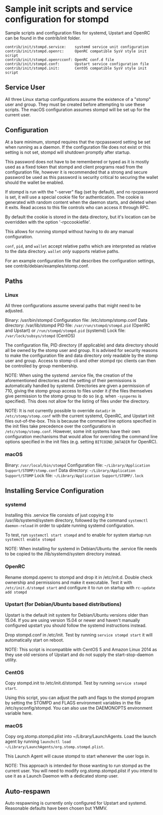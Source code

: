 Sample init scripts and service configuration for stompd
==========================================================

Sample scripts and configuration files for systemd, Upstart and OpenRC
can be found in the contrib/init folder.

    contrib/init/stompd.service:    systemd service unit configuration
    contrib/init/stompd.openrc:     OpenRC compatible SysV style init script
    contrib/init/stompd.openrcconf: OpenRC conf.d file
    contrib/init/stompd.conf:       Upstart service configuration file
    contrib/init/stompd.init:       CentOS compatible SysV style init script

Service User
---------------------------------

All three Linux startup configurations assume the existence of a "stomp" user
and group.  They must be created before attempting to use these scripts.
The macOS configuration assumes stompd will be set up for the current user.

Configuration
---------------------------------

At a bare minimum, stompd requires that the rpcpassword setting be set
when running as a daemon.  If the configuration file does not exist or this
setting is not set, stompd will shutdown promptly after startup.

This password does not have to be remembered or typed as it is mostly used
as a fixed token that stompd and client programs read from the configuration
file, however it is recommended that a strong and secure password be used
as this password is security critical to securing the wallet should the
wallet be enabled.

If stompd is run with the "-server" flag (set by default), and no rpcpassword is set,
it will use a special cookie file for authentication. The cookie is generated with random
content when the daemon starts, and deleted when it exits. Read access to this file
controls who can access it through RPC.

By default the cookie is stored in the data directory, but it's location can be overridden
with the option '-rpccookiefile'.

This allows for running stompd without having to do any manual configuration.

`conf`, `pid`, and `wallet` accept relative paths which are interpreted as
relative to the data directory. `wallet` *only* supports relative paths.

For an example configuration file that describes the configuration settings,
see contrib/debian/examples/stomp.conf.

Paths
---------------------------------

### Linux

All three configurations assume several paths that might need to be adjusted.

Binary:              /usr/bin/stompd
Configuration file:  /etc/stomp/stomp.conf
Data directory:      /var/lib/stompd
PID file:            `/var/run/stompd/stompd.pid` (OpenRC and Upstart) or `/run/stompd/stompd.pid` (systemd)
Lock file:           `/var/lock/subsys/stompd` (CentOS)

The configuration file, PID directory (if applicable) and data directory
should all be owned by the stomp user and group.  It is advised for security
reasons to make the configuration file and data directory only readable by the
stomp user and group.  Access to stomp-cli and other stompd rpc clients
can then be controlled by group membership.

NOTE: When using the systemd .service file, the creation of the aforementioned
directories and the setting of their permissions is automatically handled by
systemd. Directories are given a permission of 710, giving the stomp group
access to files under it _if_ the files themselves give permission to the
stomp group to do so (e.g. when `-sysperms` is specified). This does not allow
for the listing of files under the directory.

NOTE: It is not currently possible to override `datadir` in
`/etc/stomp/stomp.conf` with the current systemd, OpenRC, and Upstart init
files out-of-the-box. This is because the command line options specified in the
init files take precedence over the configurations in
`/etc/stomp/stomp.conf`. However, some init systems have their own
configuration mechanisms that would allow for overriding the command line
options specified in the init files (e.g. setting `BITCOIND_DATADIR` for
OpenRC).

### macOS

Binary:              `/usr/local/bin/stompd`
Configuration file:  `~/Library/Application Support/STOMP/stomp.conf`
Data directory:      `~/Library/Application Support/STOMP`
Lock file:           `~/Library/Application Support/STOMP/.lock`

Installing Service Configuration
-----------------------------------

### systemd

Installing this .service file consists of just copying it to
/usr/lib/systemd/system directory, followed by the command
`systemctl daemon-reload` in order to update running systemd configuration.

To test, run `systemctl start stompd` and to enable for system startup run
`systemctl enable stompd`

NOTE: When installing for systemd in Debian/Ubuntu the .service file needs to be copied to the /lib/systemd/system directory instead.

### OpenRC

Rename stompd.openrc to stompd and drop it in /etc/init.d.  Double
check ownership and permissions and make it executable.  Test it with
`/etc/init.d/stompd start` and configure it to run on startup with
`rc-update add stompd`

### Upstart (for Debian/Ubuntu based distributions)

Upstart is the default init system for Debian/Ubuntu versions older than 15.04. If you are using version 15.04 or newer and haven't manually configured upstart you should follow the systemd instructions instead.

Drop stompd.conf in /etc/init.  Test by running `service stompd start`
it will automatically start on reboot.

NOTE: This script is incompatible with CentOS 5 and Amazon Linux 2014 as they
use old versions of Upstart and do not supply the start-stop-daemon utility.

### CentOS

Copy stompd.init to /etc/init.d/stompd. Test by running `service stompd start`.

Using this script, you can adjust the path and flags to the stompd program by
setting the STOMPD and FLAGS environment variables in the file
/etc/sysconfig/stompd. You can also use the DAEMONOPTS environment variable here.

### macOS

Copy org.stomp.stompd.plist into ~/Library/LaunchAgents. Load the launch agent by
running `launchctl load ~/Library/LaunchAgents/org.stomp.stompd.plist`.

This Launch Agent will cause stompd to start whenever the user logs in.

NOTE: This approach is intended for those wanting to run stompd as the current user.
You will need to modify org.stomp.stompd.plist if you intend to use it as a
Launch Daemon with a dedicated stomp user.

Auto-respawn
-----------------------------------

Auto respawning is currently only configured for Upstart and systemd.
Reasonable defaults have been chosen but YMMV.

